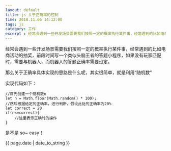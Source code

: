 ```yaml
---
layout: default
title: js 关于正确率的控制
time: 2018.11.06 14:12:00
tags: js
category: 工作
excerpt : 经常会遇到一些开发场景需要我们按照一定的概率执行某件事，经常遇到的比如电商活动的抽奖，前段时间写一个类似头脑王者的答题小程序，如果没有玩家匹配时，需要与机器人，而机器人的答题正确率需要设定。
---
```


经常会遇到一些开发场景需要我们按照一定的概率执行某件事，经常遇到的比如电商活动的抽奖，前段时间写一个类似头脑王者的答题小程序，如果没有玩家匹配时，需要与机器人，而机器人的答题正确率需要设定。

那么关于正确率具体实现的思路是什么呢，其实很简单，就是利用“随机数”

实现代码如下：
```
//首先创建一个随机数n
let n = Math.floor(Math.random() * 100);
//然后根据给定的正确率，进行判断，假设此处的正确率为20%
let correct = 20
if(n<=correct){
    //这里表示正确时的操作
}

```
是不是 so~ easy！

<p>{{ page.date | date_to_string }}</p>
